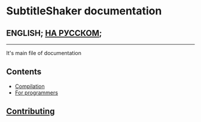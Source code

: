 # SubtitleShaker documentation

## ENGLISH; [НА РУССКОМ](README.ru.md);
<!---
full line:
[ENGLISH](README.md); [НА РУССКОМ](README.ru.md);
-->

---

It's main file of documentation

## Contents
* [Compilation](Compilation.md)
* [For programmers](For_programmers.md)

## [Contributing](../CONTRIBUTING.md)
